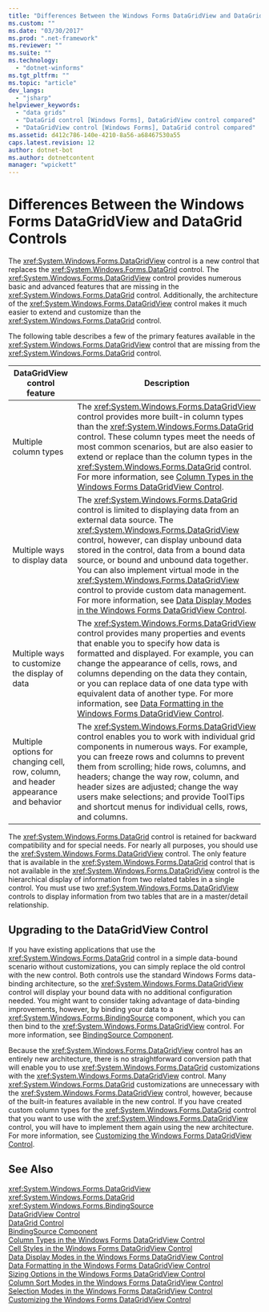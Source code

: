 ```yaml
---
title: "Differences Between the Windows Forms DataGridView and DataGrid Controls"
ms.custom: ""
ms.date: "03/30/2017"
ms.prod: ".net-framework"
ms.reviewer: ""
ms.suite: ""
ms.technology: 
  - "dotnet-winforms"
ms.tgt_pltfrm: ""
ms.topic: "article"
dev_langs: 
  - "jsharp"
helpviewer_keywords: 
  - "data grids"
  - "DataGrid control [Windows Forms], DataGridView control compared"
  - "DataGridView control [Windows Forms], DataGrid control compared"
ms.assetid: d412c786-140e-4210-8a56-a68467530a55
caps.latest.revision: 12
author: dotnet-bot
ms.author: dotnetcontent
manager: "wpickett"
---
```

# Differences Between the Windows Forms DataGridView and DataGrid Controls
The <xref:System.Windows.Forms.DataGridView> control is a new control that replaces the <xref:System.Windows.Forms.DataGrid> control. The <xref:System.Windows.Forms.DataGridView> control provides numerous basic and advanced features that are missing in the <xref:System.Windows.Forms.DataGrid> control. Additionally, the architecture of the <xref:System.Windows.Forms.DataGridView> control makes it much easier to extend and customize than the <xref:System.Windows.Forms.DataGrid> control.  
  
 The following table describes a few of the primary features available in the <xref:System.Windows.Forms.DataGridView> control that are missing from the <xref:System.Windows.Forms.DataGrid> control.  
  
|DataGridView control feature|Description|  
|----------------------------------|-----------------|  
|Multiple column types|The <xref:System.Windows.Forms.DataGridView> control provides more built-in column types than the <xref:System.Windows.Forms.DataGrid> control. These column types meet the needs of most common scenarios, but are also easier to extend or replace than the column types in the <xref:System.Windows.Forms.DataGrid> control. For more information, see [Column Types in the Windows Forms DataGridView Control](../../../../docs/framework/winforms/controls/column-types-in-the-windows-forms-datagridview-control.md).|  
|Multiple ways to display data|The <xref:System.Windows.Forms.DataGrid> control is limited to displaying data from an external data source. The <xref:System.Windows.Forms.DataGridView> control, however, can display unbound data stored in the control, data from a bound data source, or bound and unbound data together. You can also implement virtual mode in the <xref:System.Windows.Forms.DataGridView> control to provide custom data management. For more information, see [Data Display Modes in the Windows Forms DataGridView Control](../../../../docs/framework/winforms/controls/data-display-modes-in-the-windows-forms-datagridview-control.md).|  
|Multiple ways to customize the display of data|The <xref:System.Windows.Forms.DataGridView> control provides many properties and events that enable you to specify how data is formatted and displayed. For example, you can change the appearance of cells, rows, and columns depending on the data they contain, or you can replace data of one data type with equivalent data of another type. For more information, see [Data Formatting in the Windows Forms DataGridView Control](../../../../docs/framework/winforms/controls/data-formatting-in-the-windows-forms-datagridview-control.md).|  
|Multiple options for changing cell, row, column, and header appearance and behavior|The <xref:System.Windows.Forms.DataGridView> control enables you to work with individual grid components in numerous ways. For example, you can freeze rows and columns to prevent them from scrolling; hide rows, columns, and headers; change the way row, column, and header sizes are adjusted; change the way users make selections; and provide ToolTips and shortcut menus for individual cells, rows, and columns.|  
  
 The <xref:System.Windows.Forms.DataGrid> control is retained for backward compatibility and for special needs. For nearly all purposes, you should use the <xref:System.Windows.Forms.DataGridView> control. The only feature that is available in the <xref:System.Windows.Forms.DataGrid> control that is not available in the <xref:System.Windows.Forms.DataGridView> control is the hierarchical display of information from two related tables in a single control. You must use two <xref:System.Windows.Forms.DataGridView> controls to display information from two tables that are in a master/detail relationship.  
  
## Upgrading to the DataGridView Control  
 If you have existing applications that use the <xref:System.Windows.Forms.DataGrid> control in a simple data-bound scenario without customizations, you can simply replace the old control with the new control. Both controls use the standard Windows Forms data-binding architecture, so the <xref:System.Windows.Forms.DataGridView> control will display your bound data with no additional configuration needed. You might want to consider taking advantage of data-binding improvements, however, by binding your data to a <xref:System.Windows.Forms.BindingSource> component, which you can then bind to the <xref:System.Windows.Forms.DataGridView> control. For more information, see [BindingSource Component](../../../../docs/framework/winforms/controls/bindingsource-component.md).  
  
 Because the <xref:System.Windows.Forms.DataGridView> control has an entirely new architecture, there is no straightforward conversion path that will enable you to use <xref:System.Windows.Forms.DataGrid> customizations with the <xref:System.Windows.Forms.DataGridView> control. Many <xref:System.Windows.Forms.DataGrid> customizations are unnecessary with the <xref:System.Windows.Forms.DataGridView> control, however, because of the built-in features available in the new control. If you have created custom column types for the <xref:System.Windows.Forms.DataGrid> control that you want to use with the <xref:System.Windows.Forms.DataGridView> control, you will have to implement them again using the new architecture. For more information, see [Customizing the Windows Forms DataGridView Control](../../../../docs/framework/winforms/controls/customizing-the-windows-forms-datagridview-control.md).  
  
## See Also  
 <xref:System.Windows.Forms.DataGridView>   
 <xref:System.Windows.Forms.DataGrid>   
 <xref:System.Windows.Forms.BindingSource>   
 [DataGridView Control](../../../../docs/framework/winforms/controls/datagridview-control-windows-forms.md)   
 [DataGrid Control](../../../../docs/framework/winforms/controls/datagrid-control-windows-forms.md)   
 [BindingSource Component](../../../../docs/framework/winforms/controls/bindingsource-component.md)   
 [Column Types in the Windows Forms DataGridView Control](../../../../docs/framework/winforms/controls/column-types-in-the-windows-forms-datagridview-control.md)   
 [Cell Styles in the Windows Forms DataGridView Control](../../../../docs/framework/winforms/controls/cell-styles-in-the-windows-forms-datagridview-control.md)   
 [Data Display Modes in the Windows Forms DataGridView Control](../../../../docs/framework/winforms/controls/data-display-modes-in-the-windows-forms-datagridview-control.md)   
 [Data Formatting in the Windows Forms DataGridView Control](../../../../docs/framework/winforms/controls/data-formatting-in-the-windows-forms-datagridview-control.md)   
 [Sizing Options in the Windows Forms DataGridView Control](../../../../docs/framework/winforms/controls/sizing-options-in-the-windows-forms-datagridview-control.md)   
 [Column Sort Modes in the Windows Forms DataGridView Control](../../../../docs/framework/winforms/controls/column-sort-modes-in-the-windows-forms-datagridview-control.md)   
 [Selection Modes in the Windows Forms DataGridView Control](../../../../docs/framework/winforms/controls/selection-modes-in-the-windows-forms-datagridview-control.md)   
 [Customizing the Windows Forms DataGridView Control](../../../../docs/framework/winforms/controls/customizing-the-windows-forms-datagridview-control.md)
